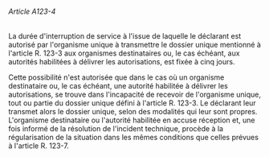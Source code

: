 ###### Article A123-4

La durée d'interruption de service à l'issue de laquelle le déclarant est autorisé par l'organisme unique à transmettre le dossier unique mentionné à l'article R. 123-3 aux organismes destinataires ou, le cas échéant, aux autorités habilitées à délivrer les autorisations, est fixée à cinq jours.

Cette possibilité n'est autorisée que dans le cas où un organisme destinataire ou, le cas échéant, une autorité habilitée à délivrer les autorisations, se trouve dans l'incapacité de recevoir de l'organisme unique, tout ou partie du dossier unique défini à l'article R. 123-3. Le déclarant leur transmet alors le dossier unique, selon des modalités qui leur sont propres. L'organisme destinataire ou l'autorité habilitée en accuse réception et, une fois informé de la résolution de l'incident technique, procède à la régularisation de la situation dans les mêmes conditions que celles prévues à l'article R. 123-7.

